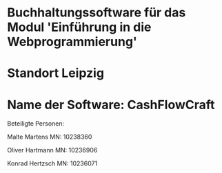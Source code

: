 # Buchhaltungssoftware für das Modul 'Einführung in die Webprogrammierung'
# Standort Leipzig

# Name der Software: CashFlowCraft

 Beteiligte Personen:

Malte Martens   MN: 10238360

Oliver Hartmann MN: 10236906

Konrad Hertzsch MN: 10236071
